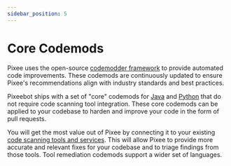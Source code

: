 ```yaml
---
sidebar_position: 5
---
```


# Core Codemods

Pixee uses the open-source [codemodder framework](https://codemodder.io/) to provide automated code improvements. These codemods are continuously updated to ensure Pixee's recommendations align with industry standards and best practices.

Pixeebot ships with a set of "core" codemods for [Java](https://github.com/pixee/codemodder-java) and [Python](https://github.com/pixee/codemodder-python) that do not require code scanning tool integration. These core codemods can be applied to your codebase to harden and improve your code in the form of pull requests.

You will get the most value out of Pixee by connecting it to your existing [code scanning tools and services](/code-scanning-tools/overview). This will allow Pixee to provide more accurate and relevant fixes for your codebase and to triage findings from those tools. Tool remediation codemods support a wider set of languages.

